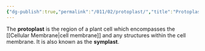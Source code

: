 ```yaml
---
{"dg-publish":true,"permalink":"/011/02/protoplast/","title":"Protoplast","tags":["BIOL412"]}
---
```


The **protoplast** is the region of a plant cell which encompasses the [[Cellular Membrane\|cell membrane]] and any structures within the cell membrane. It is also known as the **symplast**.
